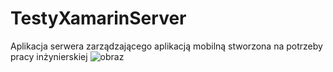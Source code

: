 # TestyXamarinServer
Aplikacja serwera zarządzającego aplikacją mobilną stworzona na potrzeby pracy inżynierskiej
![obraz](https://github.com/lukaszpl/TestyXamarinServer/assets/15281422/399d7ecb-93b2-42e1-9772-9ecef96ab4d6)
